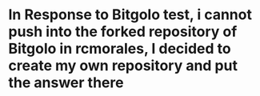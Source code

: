 In Response to Bitgolo test, i cannot push into the forked repository of Bitgolo in rcmorales, I decided to create my own repository and put the answer there
====
